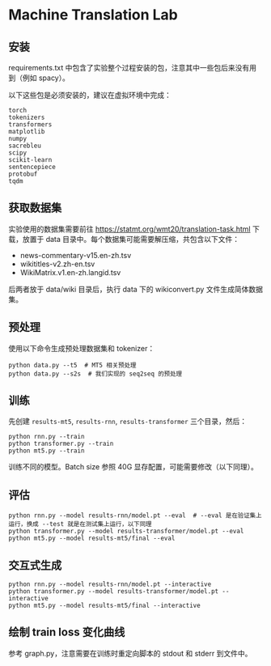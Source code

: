 # Machine Translation Lab

## 安装

requirements.txt 中包含了实验整个过程安装的包，注意其中一些包后来没有用到（例如 spacy）。

以下这些包是必须安装的，建议在虚拟环境中完成：

```
torch
tokenizers
transformers
matplotlib
numpy
sacrebleu
scipy
scikit-learn
sentencepiece
protobuf
tqdm
```

## 获取数据集

实验使用的数据集需要前往 <https://statmt.org/wmt20/translation-task.html> 下载，放置于 data 目录中。每个数据集可能需要解压缩，共包含以下文件：

- news-commentary-v15.en-zh.tsv
- wikititles-v2.zh-en.tsv
- WikiMatrix.v1.en-zh.langid.tsv

后两者放于 data/wiki 目录后，执行 data 下的 wikiconvert.py 文件生成简体数据集。

## 预处理

使用以下命令生成预处理数据集和 tokenizer：

```console
python data.py --t5  # MT5 相关预处理
python data.py --s2s  # 我们实现的 seq2seq 的预处理
```

## 训练

先创建 `results-mt5`, `results-rnn`, `results-transformer` 三个目录，然后：

```console
python rnn.py --train
python transformer.py --train
python mt5.py --train
```

训练不同的模型。Batch size 参照 40G 显存配置，可能需要修改（以下同理）。

## 评估

```console
python rnn.py --model results-rnn/model.pt --eval  # --eval 是在验证集上运行，换成 --test 就是在测试集上运行，以下同理
python transformer.py --model results-transformer/model.pt --eval
python mt5.py --model results-mt5/final --eval
```

## 交互式生成

```console
python rnn.py --model results-rnn/model.pt --interactive
python transformer.py --model results-transformer/model.pt --interactive
python mt5.py --model results-mt5/final --interactive
```

## 绘制 train loss 变化曲线

参考 graph.py，注意需要在训练时重定向脚本的 stdout 和 stderr 到文件中。
